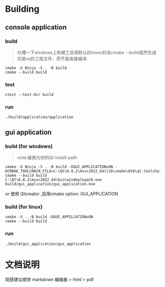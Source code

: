 # Building
## console application
### build
> 吐槽一下windows上构建工具用默认的msvc的话cmake --build竟然生成的是vs的工程文件，而不是直接编译.
```shell
cmake -G Ninja -S . -B build
cmake --build build
```

### test 
```shell
ctest --test-dir build
```

### run
```shell
./build/application/application
```

## gui application 
### build (for windows) 
> note:替换为你的Qt install path
```shell
cmake -G Ninja -S . -B build -DGUI_APPLICATION=ON -DCMAKE_TOOLCHAIN_FILE=C:\Qt\6.8.2\msvc2022_64\lib\cmake\Qt6\qt.toolchain.cmake
cmake --build build
C:\Qt\6.8.2\msvc2022_64\bin\windeployqt6.exe build/gui_application/gui_application.exe
```
or 使用 Qtcreator ,启用cmake option: GUI_APPLICATION
### build (for linux)
```shell
cmake -S . -B build -DGUI_APPILCATION=ON
cmake --build build
```
### run
```shell
./build/gui_application/gui_application
```
# 文档说明
观感建议顺序 markdown 编辑器 > html > pdf
